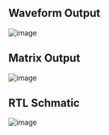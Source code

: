 ## Waveform Output
![image](https://github.com/user-attachments/assets/1eb7f970-36bf-4489-a430-8d0c602a7692)
## Matrix Output
![image](https://github.com/user-attachments/assets/c9cceb82-9005-4161-94e4-0a50810d8bbd)
## RTL Schmatic
![image](https://github.com/user-attachments/assets/97bc9920-1273-4bc4-b6e8-f437f7e7e783)
